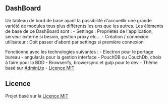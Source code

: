 ## DashBoard ##

Un tableau de bord de base ayant la possibilité d'accueillir une grande variété de modules tous plus différents les uns que les autres.
Les éléments de base de ce DashBoard sont :
	- Settings : Propriétés de l'application, serveur externe si besoin, gestion proxy etc...
	- Création / connexion utilisateur : Doit passer d'abord par settings si première connexion

Fonctionne avec les technologies suivantes :
	- Electron pour le portage bureau
	- angularJs pour la gestion interface
	- PouchDB ou CouchDb, choix à faire pour la BDD
	- Browserify, browersync et gulp pour le dev
	- Thème basé sur [AdminLte](https://almsaeedstudio.com/) - [Licence MIT](http://opensource.org/licenses/MIT)

## Licence ##

Projet basé sur la [Licence MIT](http://opensource.org/licenses/MIT)
